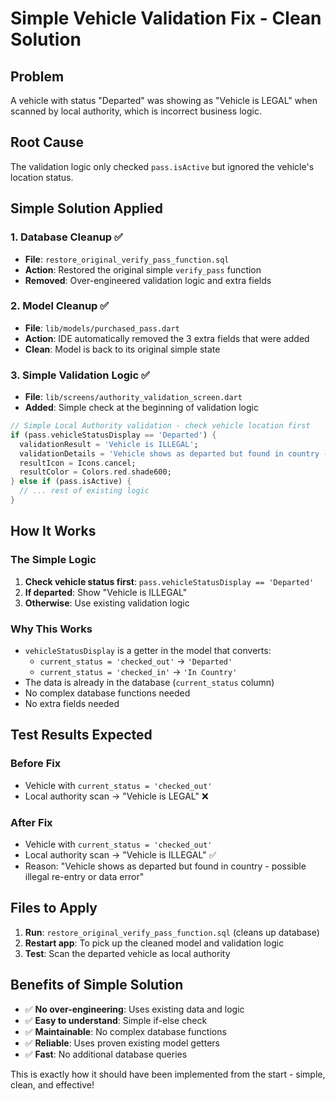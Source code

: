 # Simple Vehicle Validation Fix - Clean Solution

## Problem
A vehicle with status "Departed" was showing as "Vehicle is LEGAL" when scanned by local authority, which is incorrect business logic.

## Root Cause
The validation logic only checked `pass.isActive` but ignored the vehicle's location status.

## Simple Solution Applied

### 1. Database Cleanup ✅
- **File**: `restore_original_verify_pass_function.sql`
- **Action**: Restored the original simple `verify_pass` function
- **Removed**: Over-engineered validation logic and extra fields

### 2. Model Cleanup ✅
- **File**: `lib/models/purchased_pass.dart`
- **Action**: IDE automatically removed the 3 extra fields that were added
- **Clean**: Model is back to its original simple state

### 3. Simple Validation Logic ✅
- **File**: `lib/screens/authority_validation_screen.dart`
- **Added**: Simple check at the beginning of validation logic

```dart
// Simple Local Authority validation - check vehicle location first
if (pass.vehicleStatusDisplay == 'Departed') {
  validationResult = 'Vehicle is ILLEGAL';
  validationDetails = 'Vehicle shows as departed but found in country - possible illegal re-entry or data error.';
  resultIcon = Icons.cancel;
  resultColor = Colors.red.shade600;
} else if (pass.isActive) {
  // ... rest of existing logic
}
```

## How It Works

### The Simple Logic
1. **Check vehicle status first**: `pass.vehicleStatusDisplay == 'Departed'`
2. **If departed**: Show "Vehicle is ILLEGAL"
3. **Otherwise**: Use existing validation logic

### Why This Works
- `vehicleStatusDisplay` is a getter in the model that converts:
  - `current_status = 'checked_out'` → `'Departed'`
  - `current_status = 'checked_in'` → `'In Country'`
- The data is already in the database (`current_status` column)
- No complex database functions needed
- No extra fields needed

## Test Results Expected

### Before Fix
- Vehicle with `current_status = 'checked_out'`
- Local authority scan → "Vehicle is LEGAL" ❌

### After Fix
- Vehicle with `current_status = 'checked_out'`
- Local authority scan → "Vehicle is ILLEGAL" ✅
- Reason: "Vehicle shows as departed but found in country - possible illegal re-entry or data error"

## Files to Apply

1. **Run**: `restore_original_verify_pass_function.sql` (cleans up database)
2. **Restart app**: To pick up the cleaned model and validation logic
3. **Test**: Scan the departed vehicle as local authority

## Benefits of Simple Solution

- ✅ **No over-engineering**: Uses existing data and logic
- ✅ **Easy to understand**: Simple if-else check
- ✅ **Maintainable**: No complex database functions
- ✅ **Reliable**: Uses proven existing model getters
- ✅ **Fast**: No additional database queries

This is exactly how it should have been implemented from the start - simple, clean, and effective!
